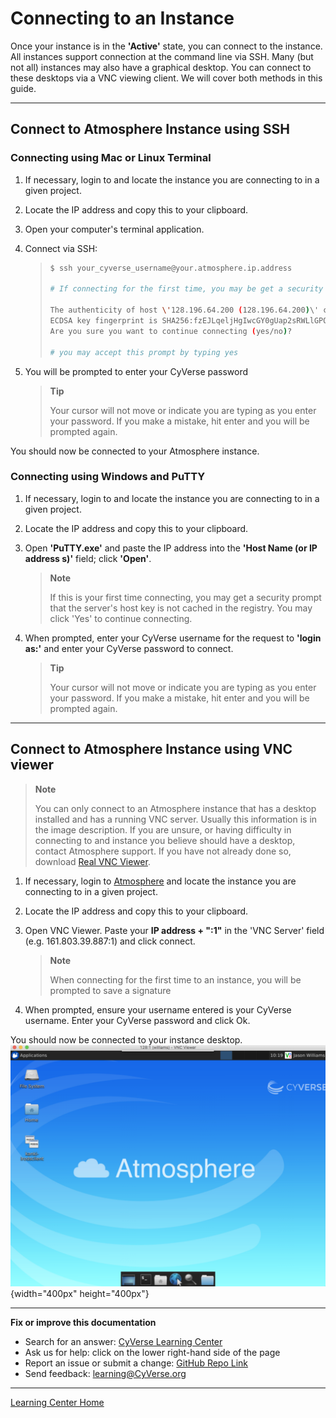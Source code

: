 # Connecting to an Instance

Once your instance is in the **'Active'** state, you can connect to the
instance. All instances support connection at the command line via SSH.
Many (but not all) instances may also have a graphical desktop. You can
connect to these desktops via a VNC viewing client. We will cover both
methods in this guide.

------------------------------------------------------------------------

## Connect to Atmosphere Instance using SSH

### Connecting using Mac or Linux Terminal

1.  If necessary, login to and locate the instance you are connecting to
    in a given project.

2.  Locate the IP address and copy this to your clipboard.

3.  Open your computer's terminal application.

4.  Connect via SSH:

    > ``` bash
    > $ ssh your_cyverse_username@your.atmosphere.ip.address
    >
    > # If connecting for the first time, you may be get a security prompt
    >
    > The authenticity of host \'128.196.64.200 (128.196.64.200)\' can\'t be established.
    > ECDSA key fingerprint is SHA256:fzEJLqeljHgIwcGY0gUap2sRWLlGPQwUVimhEgkJYBs.
    > Are you sure you want to continue connecting (yes/no)?
    >
    > # you may accept this prompt by typing yes
    > ```

5.  You will be prompted to enter your CyVerse password

    > **Tip**
    >
    > Your cursor will not move or indicate you are typing as you enter
    > your password. If you make a mistake, hit enter and you will be
    > prompted again.

You should now be connected to your Atmosphere instance.

### Connecting using Windows and PuTTY

1.  If necessary, login to and locate the instance you are connecting to
    in a given project.

2.  Locate the IP address and copy this to your clipboard.

3.  Open **'PuTTY.exe'** and paste the IP address into the **'Host Name (or
    IP address s)'** field; click **'Open'**.

    > **Note**
    >
    > If this is your first time connecting, you may get a security
    > prompt that the server's host key is not cached in the registry.
    > You may click 'Yes' to continue connecting.

4.  When prompted, enter your CyVerse username for the request to
    **'login as:'** and enter your CyVerse password to connect.

    > **Tip**
    >
    > Your cursor will not move or indicate you are typing as you enter
    > your password. If you make a mistake, hit enter and you will be
    > prompted again.

------------------------------------------------------------------------

## Connect to Atmosphere Instance using VNC viewer

> **Note**
> 
> You can only connect to an Atmosphere instance that has a desktop
> installed and has a running VNC server. Usually this information is in
> the image description. If you are unsure, or having difficulty in
> connecting to and instance you believe should have a desktop, contact
> Atmosphere support. If you have not already done so, download [Real VNC
> Viewer](https://www.realvnc.com/download/viewer/).

1.  If necessary, login to [Atmosphere](https://atmo.cyverse.org/application/dashboard) and locate the instance you are connecting to
    in a given project.
2.  Locate the IP address and copy this to your clipboard.
3.  Open VNC Viewer. Paste your **IP address + ":1"** in the 'VNC
    Server' field (e.g. 161.803.39.887:1) and click connect.

    > **Note**
    >
    > When connecting for the first time to an instance, you will be
    > prompted to save a signature
4.  When prompted, ensure your username entered is your CyVerse
    username. Enter your CyVerse password and click Ok.

You should now be connected to your instance desktop.
![vnc_desktop](./assets/atmosphere/vnc_desktop.png){width="400px"
height="400px"}

------------------------------------------------------------------------

**Fix or improve this documentation**

-   Search for an answer: [CyVerse Learning Center](https://learning.cyverse.org/en/latest/)
-   Ask us for help: click on the lower right-hand side of the page
-   Report an issue or submit a change: [GitHub Repo Link](https://github.com/CyVerse-learning-materials/atmosphere_guide/tree/mkdocs)
-   Send feedback: [learning@CyVerse.org](learning@CyVerse.org)

------------------------------------------------------------------------

[Learning Center Home](http://learning.cyverse.org/)